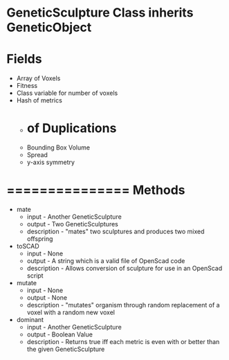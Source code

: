 GeneticSculpture Class inherits GeneticObject
===============
Fields
===============
* Array of Voxels
* Fitness
* Class variable for number of voxels
* Hash of metrics
  * # of Duplications
  * Bounding Box Volume
  * Spread
  * y-axis symmetry

===============
Methods
===============
* mate
  * input - Another GeneticSculpture
  * output - Two GeneticSculptures
  * description - "mates" two sculptures and produces two mixed offspring
* toSCAD
  * input - None
  * output - A string which is a valid file of OpenScad code
  * description - Allows conversion of sculpture for use in an OpenScad script
* mutate
  * input - None
  * output - None
  * description - "mutates" organism through random replacement of a voxel with a random new voxel
* dominant
  * input - Another GeneticSculpture
  * output - Boolean Value
  * description - Returns true iff each metric is even with or better than the given GeneticSculpture